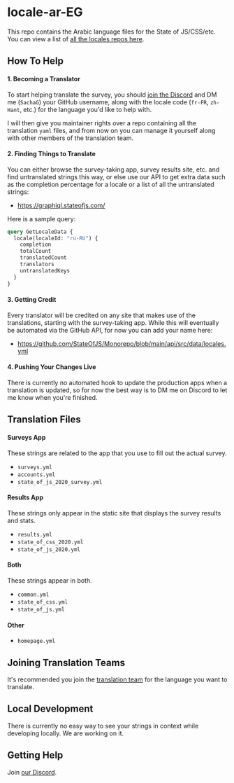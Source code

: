 # locale-ar-EG

This repo contains the Arabic language files for the State of JS/CSS/etc. You can view a list of [all the locales repos here](https://github.com/StateOfJS/?q=locale-&type=&language=&sort=).

## How To Help

#### 1. Becoming a Translator

To start helping translate the survey, you should [join the Discord](https://discord.com/invite/zRDb35jfrt) and DM me (`SachaG`) your GitHub username, along with the locale code (`fr-FR`, `zh-Hant`, etc.) for the language you'd like to help with.

I will then give you maintainer rights over a repo containing all the translation `yaml` files, and from now on you can manage it yourself along with other members of the translation team.  

#### 2. Finding Things to Translate

You can either browse the survey-taking app, survey results site, etc. and find untranslated strings this way, or else use our API to get extra data such as the completion percentage for a locale or a list of all the untranslated strings: 

- https://graphiql.stateofjs.com/

Here is a sample query: 

```graphql
query GetLocaleData {
  locale(localeId: "ru-RU") {
    completion
    totalCount
    translatedCount
    translators
    untranslatedKeys
  }
}
```

#### 3. Getting Credit

Every translator will be credited on any site that makes use of the translations, starting with the survey-taking app. While this will eventually be automated via the GitHub API, for now you can add your name here:

- https://github.com/StateOfJS/Monorepo/blob/main/api/src/data/locales.yml

#### 4. Pushing Your Changes Live

There is currently no automated hook to update the production apps when a translation is updated, so for now the best way is to DM me on Discord to let me know when you're finished. 

## Translation Files

#### Surveys App

These strings are related to the app that you use to fill out the actual survey.

- `surveys.yml`
- `accounts.yml`
- `state_of_js_2020_survey.yml`

#### Results App

These strings only appear in the static site that displays the survey results and stats.

- `results.yml`
- `state_of_css_2020.yml`
- `state_of_js_2020.yml`

#### Both

These strings appear in both.

- `common.yml`
- `state_of_css.yml`
- `state_of_js.yml`

#### Other

- `homepage.yml`

## Joining Translation Teams

It's recommended you join the [translation team](https://github.com/orgs/StateOfJS/teams/translators/teams) for the language you want to translate.

## Local Development

There is currently no easy way to see your strings in context while developing locally. We are working on it. 

## Getting Help

Join [our Discord](https://discord.gg/zRDb35jfrt).
